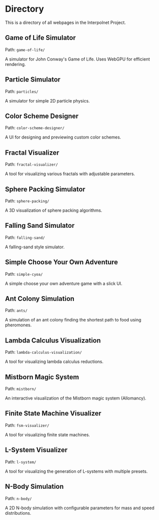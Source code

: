 # Directory

This is a directory of all webpages in the Interpolnet Project.

## Game of Life Simulator

Path: `game-of-life/`

A simulator for John Conway's Game of Life. Uses WebGPU for efficient rendering.

## Particle Simulator

Path: `particles/`

A simulator for simple 2D particle physics.

## Color Scheme Designer

Path: `color-scheme-designer/`

A UI for designing and previewing custom color schemes.

## Fractal Visualizer

Path: `fractal-visualizer/`

A tool for visualizing various fractals with adjustable parameters.

## Sphere Packing Simulator

Path: `sphere-packing/`

A 3D visualization of sphere packing algorithms.

## Falling Sand Simulator

Path: `falling-sand/`

A falling-sand style simulator.
## Simple Choose Your Own Adventure

Path: `simple-cyoa/`

A simple choose your own adventure game with a slick UI.

## Ant Colony Simulation

Path: `ants/`

A simulation of an ant colony finding the shortest path to food using pheromones.

## Lambda Calculus Visualization

Path: `lambda-calculus-visualization/`

A tool for visualizing lambda calculus reductions.

## Mistborn Magic System

Path: `mistborn/`

An interactive visualization of the Mistborn magic system (Allomancy).
## Finite State Machine Visualizer

Path: `fsm-visualizer/`

A tool for visualizing finite state machines.
## L-System Visualizer

Path: `l-system/`

A tool for visualizing the generation of L-systems with multiple presets.

## N-Body Simulation

Path: `n-body/`

A 2D N-body simulation with configurable parameters for mass and speed distributions.
